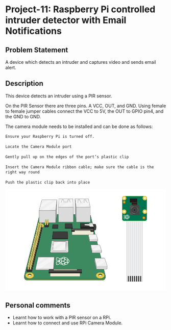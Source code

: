 # Project-11: Raspberry Pi controlled intruder detector with Email Notifications
## Problem Statement
A device which detects an intruder and captures video and sends email alert.
## Description
This device detects an intruder using a PIR sensor.

On the PIR Sensor there are three pins. A VCC, OUT, and GND. Using female to female jumper cables connect the VCC to 5V, the OUT to GPIO pin4, and the GND to GND.

The camera module needs to be installed and can be done as follows:



    Ensure your Raspberry Pi is turned off.

    Locate the Camera Module port

    Gently pull up on the edges of the port’s plastic clip

    Insert the Camera Module ribbon cable; make sure the cable is the right way round

    Push the plastic clip back into place

![](connect-camera.gif)
## Personal comments
* Learnt how to work with a PIR sensor on a RPi.
* Learnt how to connect and use RPi Camera Module.
